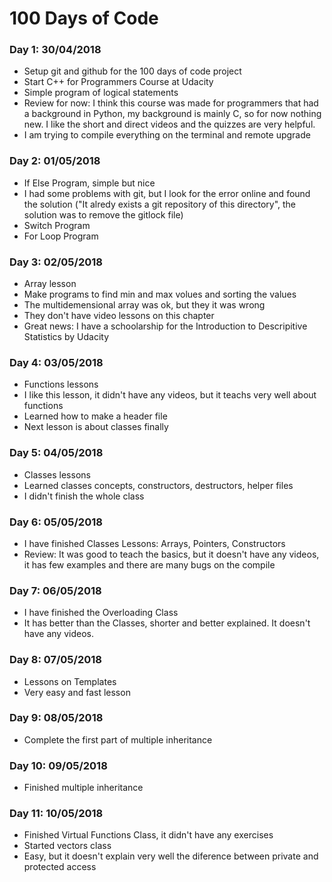 # **100 Days of Code**

### **Day 1: 30/04/2018**

- Setup git and github for the 100 days of code project
- Start C++ for Programmers Course at Udacity
- Simple program of logical statements
- Review for now: I think this course was made for programmers that had a background in Python, my background is mainly C, so for now nothing new. I like the short and direct videos and the quizzes are very helpful.
- I am trying to compile everything on the terminal and remote upgrade

### **Day 2: 01/05/2018**

- If Else Program, simple but nice
- I had some problems with git, but I look for the error online and found the solution ("It alredy exists a git repository of this directory", the solution was to remove the gitlock file)
- Switch Program
- For Loop Program

### **Day 3: 02/05/2018**

- Array lesson
- Make programs to find min and max volues and sorting the values
- The multidemensional array was ok, but they it was wrong
- They don't have video lessons on this chapter
- Great news: I have a schoolarship for the Introduction to Descripitive Statistics by Udacity

### **Day 4: 03/05/2018**

- Functions lessons
- I like this lesson, it didn't have any videos, but it teachs very well about functions
- Learned how to make a header file
- Next lesson is about classes finally

### **Day 5: 04/05/2018**

- Classes lessons
- Learned classes concepts, constructors, destructors, helper files
- I didn't finish the whole class

### **Day 6: 05/05/2018**

- I have finished Classes Lessons: Arrays, Pointers, Constructors
- Review: It was good to teach the basics, but it doesn't have any videos, it has few examples and there are many bugs on the compile

### **Day 7: 06/05/2018**

- I have finished the Overloading Class
- It has better than the Classes, shorter and better explained. It doesn't have any videos.

### **Day 8: 07/05/2018**

- Lessons on Templates
- Very easy and fast lesson

### **Day 9: 08/05/2018**

- Complete the first part of multiple inheritance

### **Day 10: 09/05/2018**

- Finished multiple inheritance

### **Day 11: 10/05/2018**

- Finished Virtual Functions Class, it didn't have any exercises
- Started vectors class
- Easy, but it doesn't explain very well the diference between private and protected access